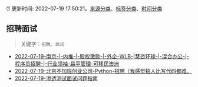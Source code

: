 :alarm_clock: 更新时间: 2022-07-19 17:50:21。[来源分类](../README.md)、[标签分类](../TAGS.md)、[时间分类](../TIMELINE.md)

## 招聘面试


> 关键字：`招聘`、`面试`



- [2022-07-19-南京-|-内推-|-股权激励-|-外企-WLB-|慧咨环球-|-混合办公-|-程序员招聘-|-行业领袖-扁平管理-可移民澳洲](https://www.v2ex.com/t/867370) 
- [2022-07-19-北京不加班创业公司-Python-招聘（我感觉招人比写代码都难。](https://www.v2ex.com/t/867365) 
- [2022-07-19-渗透测试面试问题指南](https://toutiao.io/k/zcgnwpp) 